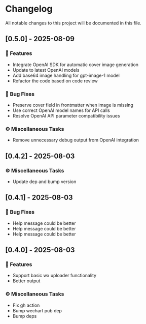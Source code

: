 # Changelog

All notable changes to this project will be documented in this file.

## [0.5.0] - 2025-08-09

### 🚀 Features

- Integrate OpenAI SDK for automatic cover image generation
- Update to latest OpenAI models
- Add base64 image handling for gpt-image-1 model
- Refactor the code based on code review

### 🐛 Bug Fixes

- Preserve cover field in frontmatter when image is missing
- Use correct OpenAI model names for API calls
- Resolve OpenAI API parameter compatibility issues

### ⚙️ Miscellaneous Tasks

- Remove unnecessary debug output from OpenAI integration

## [0.4.2] - 2025-08-03

### ⚙️ Miscellaneous Tasks

- Update dep and bump version

## [0.4.1] - 2025-08-03

### 🐛 Bug Fixes

- Help message could be better
- Help message could be better
- Help message could be better

## [0.4.0] - 2025-08-03

### 🚀 Features

- Support basic wx uploader functionality
- Better output

### ⚙️ Miscellaneous Tasks

- Fix gh action
- Bump wechart pub dep
- Bump deps

<!-- generated by git-cliff -->
